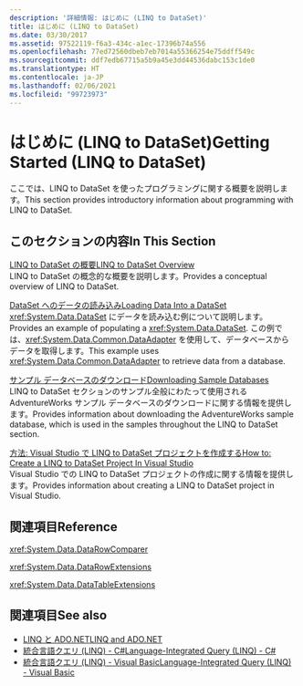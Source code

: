 ```yaml
---
description: '詳細情報: はじめに (LINQ to DataSet)'
title: はじめに (LINQ to DataSet)
ms.date: 03/30/2017
ms.assetid: 97522119-f6a3-434c-a1ec-17396b74a556
ms.openlocfilehash: 77ed72560dbeb7eb7014a55366254e75ddff549c
ms.sourcegitcommit: ddf7edb67715a5b9a45e3dd44536dabc153c1de0
ms.translationtype: HT
ms.contentlocale: ja-JP
ms.lasthandoff: 02/06/2021
ms.locfileid: "99723973"
---
```

# <a name="getting-started-linq-to-dataset"></a><span data-ttu-id="eaef4-103">はじめに (LINQ to DataSet)</span><span class="sxs-lookup"><span data-stu-id="eaef4-103">Getting Started (LINQ to DataSet)</span></span>

<span data-ttu-id="eaef4-104">ここでは、LINQ to DataSet を使ったプログラミングに関する概要を説明します。</span><span class="sxs-lookup"><span data-stu-id="eaef4-104">This section provides introductory information about programming with LINQ to DataSet.</span></span>  
  
## <a name="in-this-section"></a><span data-ttu-id="eaef4-105">このセクションの内容</span><span class="sxs-lookup"><span data-stu-id="eaef4-105">In This Section</span></span>  

 [<span data-ttu-id="eaef4-106">LINQ to DataSet の概要</span><span class="sxs-lookup"><span data-stu-id="eaef4-106">LINQ to DataSet Overview</span></span>](linq-to-dataset-overview.md)  
 <span data-ttu-id="eaef4-107">LINQ to DataSet の概念的な概要を説明します。</span><span class="sxs-lookup"><span data-stu-id="eaef4-107">Provides a conceptual overview of LINQ to DataSet.</span></span>  
  
 [<span data-ttu-id="eaef4-108">DataSet へのデータの読み込み</span><span class="sxs-lookup"><span data-stu-id="eaef4-108">Loading Data Into a DataSet</span></span>](loading-data-into-a-dataset.md)  
 <span data-ttu-id="eaef4-109"><xref:System.Data.DataSet> にデータを読み込む例について説明します。</span><span class="sxs-lookup"><span data-stu-id="eaef4-109">Provides an example of populating a <xref:System.Data.DataSet>.</span></span> <span data-ttu-id="eaef4-110">この例では、<xref:System.Data.Common.DataAdapter> を使用して、データベースからデータを取得します。</span><span class="sxs-lookup"><span data-stu-id="eaef4-110">This example uses <xref:System.Data.Common.DataAdapter> to retrieve data from a database.</span></span>  
  
 [<span data-ttu-id="eaef4-111">サンプル データベースのダウンロード</span><span class="sxs-lookup"><span data-stu-id="eaef4-111">Downloading Sample Databases</span></span>](downloading-sample-databases-linq-to-dataset.md)  
 <span data-ttu-id="eaef4-112">LINQ to DataSet セクションのサンプル全般にわたって使用される AdventureWorks サンプル データベースのダウンロードに関する情報を提供します。</span><span class="sxs-lookup"><span data-stu-id="eaef4-112">Provides information about downloading the AdventureWorks sample database, which is used in the samples throughout the LINQ to DataSet section.</span></span>  
  
 [<span data-ttu-id="eaef4-113">方法: Visual Studio で LINQ to DataSet プロジェクトを作成する</span><span class="sxs-lookup"><span data-stu-id="eaef4-113">How to: Create a LINQ to DataSet Project In Visual Studio</span></span>](how-to-create-a-linq-to-dataset-project-in-vs.md)  
 <span data-ttu-id="eaef4-114">Visual Studio での LINQ to DataSet プロジェクトの作成に関する情報を提供します。</span><span class="sxs-lookup"><span data-stu-id="eaef4-114">Provides information about creating a LINQ to DataSet project in Visual Studio.</span></span>  
  
## <a name="reference"></a><span data-ttu-id="eaef4-115">関連項目</span><span class="sxs-lookup"><span data-stu-id="eaef4-115">Reference</span></span>  

 <xref:System.Data.DataRowComparer>  
  
 <xref:System.Data.DataRowExtensions>  
  
 <xref:System.Data.DataTableExtensions>  
  
## <a name="see-also"></a><span data-ttu-id="eaef4-116">関連項目</span><span class="sxs-lookup"><span data-stu-id="eaef4-116">See also</span></span>

- [<span data-ttu-id="eaef4-117">LINQ と ADO.NET</span><span class="sxs-lookup"><span data-stu-id="eaef4-117">LINQ and ADO.NET</span></span>](linq-and-ado-net.md)
- [<span data-ttu-id="eaef4-118">統合言語クエリ (LINQ) - C#</span><span class="sxs-lookup"><span data-stu-id="eaef4-118">Language-Integrated Query (LINQ) - C#</span></span>](../../../csharp/programming-guide/concepts/linq/index.md)  
- [<span data-ttu-id="eaef4-119">統合言語クエリ (LINQ) - Visual Basic</span><span class="sxs-lookup"><span data-stu-id="eaef4-119">Language-Integrated Query (LINQ) - Visual Basic</span></span>](../../../visual-basic/programming-guide/concepts/linq/index.md)  
